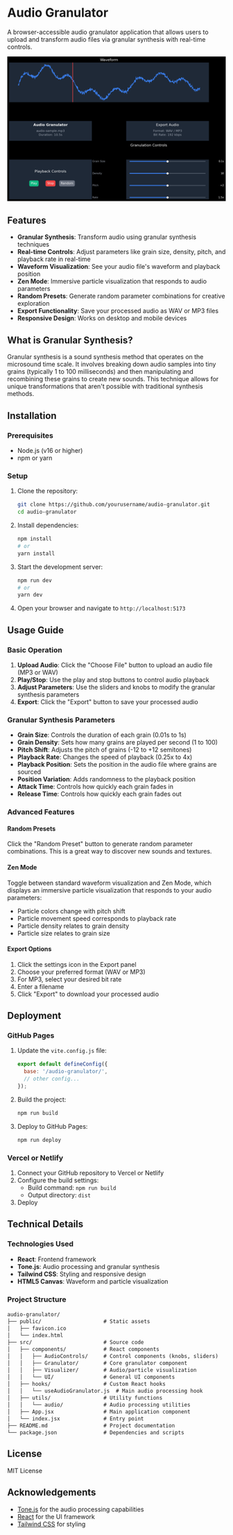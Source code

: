# Audio Granulator

A browser-accessible audio granulator application that allows users to upload and transform audio files via granular synthesis with real-time controls.

![Audio Granulator Screenshot](./public/screenshot.png)

## Features

- **Granular Synthesis**: Transform audio using granular synthesis techniques
- **Real-time Controls**: Adjust parameters like grain size, density, pitch, and playback rate in real-time
- **Waveform Visualization**: See your audio file's waveform and playback position
- **Zen Mode**: Immersive particle visualization that responds to audio parameters
- **Random Presets**: Generate random parameter combinations for creative exploration
- **Export Functionality**: Save your processed audio as WAV or MP3 files
- **Responsive Design**: Works on desktop and mobile devices

## What is Granular Synthesis?

Granular synthesis is a sound synthesis method that operates on the microsound time scale. It involves breaking down audio samples into tiny grains (typically 1 to 100 milliseconds) and then manipulating and recombining these grains to create new sounds. This technique allows for unique transformations that aren't possible with traditional synthesis methods.

## Installation

### Prerequisites

- Node.js (v16 or higher)
- npm or yarn

### Setup

1. Clone the repository:
   ```bash
   git clone https://github.com/yourusername/audio-granulator.git
   cd audio-granulator
   ```

2. Install dependencies:
   ```bash
   npm install
   # or
   yarn install
   ```

3. Start the development server:
   ```bash
   npm run dev
   # or
   yarn dev
   ```

4. Open your browser and navigate to `http://localhost:5173`

## Usage Guide

### Basic Operation

1. **Upload Audio**: Click the "Choose File" button to upload an audio file (MP3 or WAV)
2. **Play/Stop**: Use the play and stop buttons to control audio playback
3. **Adjust Parameters**: Use the sliders and knobs to modify the granular synthesis parameters
4. **Export**: Click the "Export" button to save your processed audio

### Granular Synthesis Parameters

- **Grain Size**: Controls the duration of each grain (0.01s to 1s)
- **Grain Density**: Sets how many grains are played per second (1 to 100)
- **Pitch Shift**: Adjusts the pitch of grains (-12 to +12 semitones)
- **Playback Rate**: Changes the speed of playback (0.25x to 4x)
- **Playback Position**: Sets the position in the audio file where grains are sourced
- **Position Variation**: Adds randomness to the playback position
- **Attack Time**: Controls how quickly each grain fades in
- **Release Time**: Controls how quickly each grain fades out

### Advanced Features

#### Random Presets

Click the "Random Preset" button to generate random parameter combinations. This is a great way to discover new sounds and textures.

#### Zen Mode

Toggle between standard waveform visualization and Zen Mode, which displays an immersive particle visualization that responds to your audio parameters:

- Particle colors change with pitch shift
- Particle movement speed corresponds to playback rate
- Particle density relates to grain density
- Particle size relates to grain size

#### Export Options

1. Click the settings icon in the Export panel
2. Choose your preferred format (WAV or MP3)
3. For MP3, select your desired bit rate
4. Enter a filename
5. Click "Export" to download your processed audio

## Deployment

### GitHub Pages

1. Update the `vite.config.js` file:
   ```javascript
   export default defineConfig({
     base: '/audio-granulator/',
     // other config...
   });
   ```

2. Build the project:
   ```bash
   npm run build
   ```

3. Deploy to GitHub Pages:
   ```bash
   npm run deploy
   ```

### Vercel or Netlify

1. Connect your GitHub repository to Vercel or Netlify
2. Configure the build settings:
   - Build command: `npm run build`
   - Output directory: `dist`
3. Deploy

## Technical Details

### Technologies Used

- **React**: Frontend framework
- **Tone.js**: Audio processing and granular synthesis
- **Tailwind CSS**: Styling and responsive design
- **HTML5 Canvas**: Waveform and particle visualization

### Project Structure

```
audio-granulator/
├── public/                    # Static assets
│   ├── favicon.ico
│   └── index.html
├── src/                       # Source code
│   ├── components/            # React components
│   │   ├── AudioControls/     # Control components (knobs, sliders)
│   │   ├── Granulator/        # Core granulator component
│   │   ├── Visualizer/        # Audio/particle visualization
│   │   └── UI/                # General UI components
│   ├── hooks/                 # Custom React hooks
│   │   └── useAudioGranulator.js  # Main audio processing hook
│   ├── utils/                 # Utility functions
│   │   └── audio/             # Audio processing utilities
│   ├── App.jsx                # Main application component
│   └── index.jsx              # Entry point
├── README.md                  # Project documentation
└── package.json               # Dependencies and scripts
```

## License

MIT License

## Acknowledgements

- [Tone.js](https://tonejs.github.io/) for the audio processing capabilities
- [React](https://reactjs.org/) for the UI framework
- [Tailwind CSS](https://tailwindcss.com/) for styling